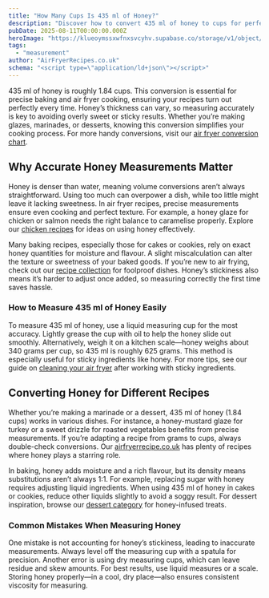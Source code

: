```yaml
---
title: "How Many Cups Is 435 ml of Honey?"
description: "Discover how to convert 435 ml of honey to cups for perfect baking and air fryer recipes. Get accurate measurements every time!"
pubDate: 2025-08-11T00:00:00.000Z
heroImage: "https://klueoymssxwfnxsvcyhv.supabase.co/storage/v1/object/public/md/how-many-cups-is-435-ml-of-honey-56ccb602.webp"
tags:
  - "measurement"
author: "AirFryerRecipes.co.uk"
schema: "<script type=\"application/ld+json\"></script>"
---
```


<p>435 ml of honey is roughly 1.84 cups. This conversion is essential for precise baking and air fryer cooking, ensuring your recipes turn out perfectly every time. Honey’s thickness can vary, so measuring accurately is key to avoiding overly sweet or sticky results. Whether you’re making glazes, marinades, or desserts, knowing this conversion simplifies your cooking process. For more handy conversions, visit our <a href=https://www.airfryerrecipe.co.uk/air-fryer-conversion-chart>air fryer conversion chart</a>.</p>  

<h2>Why Accurate Honey Measurements Matter</h2>  
<p>Honey is denser than water, meaning volume conversions aren’t always straightforward. Using too much can overpower a dish, while too little might leave it lacking sweetness. In air fryer recipes, precise measurements ensure even cooking and perfect texture. For example, a honey glaze for chicken or salmon needs the right balance to caramelise properly. Explore our <a href=https://www.airfryerrecipe.co.uk/recipe-category/chicken>chicken recipes</a> for ideas on using honey effectively.</p>  

<p>Many baking recipes, especially those for cakes or cookies, rely on exact honey quantities for moisture and flavour. A slight miscalculation can alter the texture or sweetness of your baked goods. If you’re new to air frying, check out our <a href=https://www.airfryerrecipe.co.uk/recipes>recipe collection</a> for foolproof dishes. Honey’s stickiness also means it’s harder to adjust once added, so measuring correctly the first time saves hassle.</p>  

<h3>How to Measure 435 ml of Honey Easily</h3>  
<p>To measure 435 ml of honey, use a liquid measuring cup for the most accuracy. Lightly grease the cup with oil to help the honey slide out smoothly. Alternatively, weigh it on a kitchen scale—honey weighs about 340 grams per cup, so 435 ml is roughly 625 grams. This method is especially useful for sticky ingredients like honey. For more tips, see our guide on <a href=https://www.airfryerrecipe.co.uk/air-fryer-cleaner>cleaning your air fryer</a> after working with sticky ingredients.</p>  

<h2>Converting Honey for Different Recipes</h2>  
<p>Whether you’re making a marinade or a dessert, 435 ml of honey (1.84 cups) works in various dishes. For instance, a honey-mustard glaze for turkey or a sweet drizzle for roasted vegetables benefits from precise measurements. If you’re adapting a recipe from grams to cups, always double-check conversions. Our <a href=https://www.airfryerrecipe.co.uk>airfryerrecipe.co.uk</a> has plenty of recipes where honey plays a starring role.</p>  

<p>In baking, honey adds moisture and a rich flavour, but its density means substitutions aren’t always 1:1. For example, replacing sugar with honey requires adjusting liquid ingredients. When using 435 ml of honey in cakes or cookies, reduce other liquids slightly to avoid a soggy result. For dessert inspiration, browse our <a href=https://www.airfryerrecipe.co.uk/recipe-category/dessert>dessert category</a> for honey-infused treats.</p>  

<h3>Common Mistakes When Measuring Honey</h3>  
<p>One mistake is not accounting for honey’s stickiness, leading to inaccurate measurements. Always level off the measuring cup with a spatula for precision. Another error is using dry measuring cups, which can leave residue and skew amounts. For best results, use liquid measures or a scale. Storing honey properly—in a cool, dry place—also ensures consistent viscosity for measuring.</p>